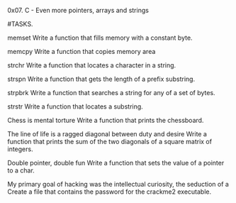 0x07. C - Even more pointers, arrays and strings

#TASKS.

memset
Write a function that fills memory with a constant byte.

memcpy
Write a function that copies memory area

strchr
Write a function that locates a character in a string.

strspn
Write a function that gets the length of a prefix substring.

strpbrk
Write a function that searches a string for any of a set of bytes.

strstr
Write a function that locates a substring.

Chess is mental torture
Write a function that prints the chessboard.

The line of life is a ragged diagonal between duty and desire
Write a function that prints the sum of the two diagonals of a square matrix of integers.

Double pointer, double fun
Write a function that sets the value of a pointer to a char.

My primary goal of hacking was the intellectual curiosity, the seduction of a
Create a file that contains the password for the crackme2 executable.
